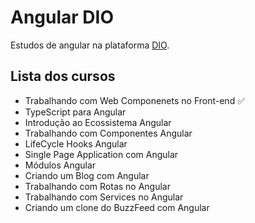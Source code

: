 # Angular DIO
Estudos de angular na plataforma [DIO](web.dio.me).

## Lista dos cursos
- Trabalhando com Web Componenets no Front-end ✅
- TypeScript para Angular
- Introdução ao Ecossistema Angular
- Trabalhando com Componentes Angular
- LifeCycle Hooks Angular
- Single Page Application com Angular
- Módulos Angular
- Criando um Blog com Angular
- Trabalhando com Rotas no Angular
- Trabalhando com Services no Angular
- Criando um clone do BuzzFeed com Angular